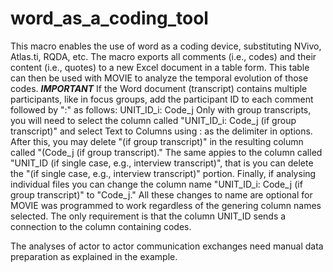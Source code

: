 # word_as_a_coding_tool
This macro enables the use of word as a coding device, substituting NVivo, Atlas.ti, RQDA, etc. 
The macro exports all comments (i.e., codes) and their content (i.e., quotes) to a new Excel document in a table form.
This table can then be used with MOVIE to analyze the temporal evolution of those codes.
***IMPORTANT*** If the Word document (transcript) contains multiple participants, like in focus groups, add the participant ID to each comment followed by ":" as follows:
UNIT_ID_i: Code_j
Only with group transcripts, you will need to select the column called "UNIT_ID_i: Code_j (if group transcript)" and select Text to Columns using : as the delimiter in options. After this, you may delete "(if group transcript)" in the resulting column called "(Code_j (if group transcript)." The same appies to the column called "UNIT_ID (if single case, e.g., interview transcript)", that is you can delete the "(if single case, e.g., interview transcript)" portion. Finally, if analysing individual files you can change the column name "UNIT_ID_i: Code_j (if group transcript)" to "Code_j." All these changes to name are optional for MOVIE was programmed to work regardless of the genering column names selected. The only requirement is that the column UNIT_ID sends a connection to the column containing codes.

The analyses of actor to actor communication exchanges need manual data preparation as explained in the example.

